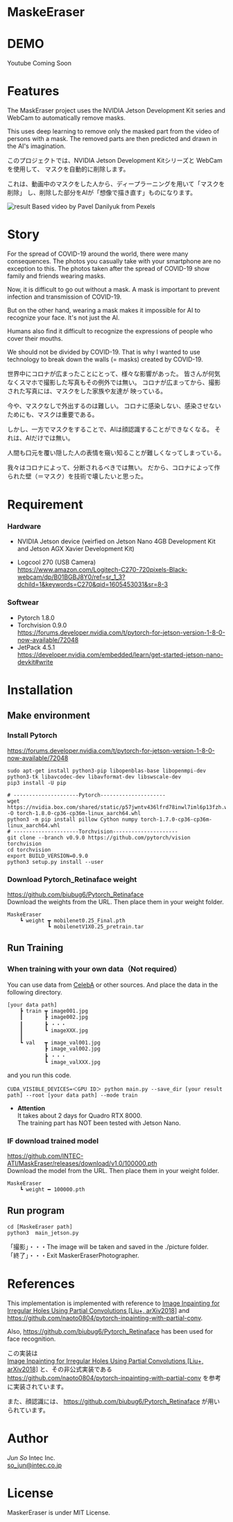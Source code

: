 # MaskeEraser
# DEMO

Youtube Coming Soon

# Features
The MaskEraser project uses the NVIDIA Jetson Development Kit series 
and WebCam to automatically remove masks.

This uses deep learning to remove only the masked part from 
the video of persons with a mask. 
The removed parts are then predicted and drawn in the AI's imagination.

このプロジェクトでは、NVIDIA Jetson Development Kitシリーズと
WebCamを使用して、 マスクを自動的に削除します。

これは、動画中のマスクをした人から、ディープラーニングを用いて「マスクを削除」
し、削除した部分をAIが「想像で描き直す」ものになります。

![result](https://github.com/so-jun/MaskEraser/blob/main/git.gif)
Based video by Pavel Danilyuk from Pexels

# Story
For the spread of COVID-19 around the world, 
there were many consequences. The photos you casually take 
with your smartphone are no exception to this. The photos taken 
after the spread of COVID-19 show family and friends wearing masks.

Now, it is difficult to go out without a mask.
A mask is important to prevent infection and transmission of 
COVID-19.

But on the other hand, 
wearing a mask makes it impossible for AI to recognize your face. 
It's not just the AI.

Humans also find it difficult to recognize the expressions of 
people who cover their mouths.

We should not be divided by COVID-19.
That is why I wanted to use technology to break down 
the walls (= masks) created by COVID-19.

世界中にコロナが広まったことにとって、様々な影響があった。
皆さんが何気なくスマホで撮影した写真もその例外では無い。
コロナが広まってから、撮影された写真には、マスクをした家族や友達が
映っている。

今や、マスクなしで外出するのは難しい。
コロナに感染しない、感染させないためにも、マスクは重要である。

しかし、一方でマスクをすることで、AIは顔認識することができなくなる。
それは、AIだけでは無い。

人間も口元を覆い隠した人の表情を窺い知ることが難しくなってしまっている。

我々はコロナによって、分断されるべきでは無い。
だから、コロナによって作られた壁（＝マスク）を技術で壊したいと思った。

# Requirement
### Hardware
- NVIDIA Jetson device (veirfied on Jetson Nano 4GB Development Kit and Jetson AGX Xavier Development Kit)

- Logcool 270 (USB Camera)   
https://www.amazon.com/Logitech-C270-720pixels-Black-webcam/dp/B01BGBJ8Y0/ref=sr_1_3?dchild=1&keywords=C270&qid=1605453031&sr=8-3
  
### Softwear
- Pytorch 1.8.0  
- Torchvision 0.9.0  
 https://forums.developer.nvidia.com/t/pytorch-for-jetson-version-1-8-0-now-available/72048
- JetPack 4.5.1  
 https://developer.nvidia.com/embedded/learn/get-started-jetson-nano-devkit#write
# Installation
## Make environment

### Install Pytorch
https://forums.developer.nvidia.com/t/pytorch-for-jetson-version-1-8-0-now-available/72048  

```
sudo apt-get install python3-pip libopenblas-base libopenmpi-dev python3-tk libavcodec-dev libavformat-dev libswscale-dev
pip3 install -U pip

# ---------------------Pytorch---------------------
wget https://nvidia.box.com/shared/static/p57jwntv436lfrd78inwl7iml6p13fzh.whl -O torch-1.8.0-cp36-cp36m-linux_aarch64.whl
python3 -m pip install pillow Cython numpy torch-1.7.0-cp36-cp36m-linux_aarch64.whl
# ---------------------Torchvision---------------------
git clone --branch v0.9.0 https://github.com/pytorch/vision torchvision
cd torchvision
export BUILD_VERSION=0.9.0
python3 setup.py install --user
```

### Download Pytorch_Retinaface weight
https://github.com/biubug6/Pytorch_Retinaface  
Download the weights from the URL. Then place them in your weight folder.
```
MaskeEraser
    ┗ weight ┳ mobilenet0.25_Final.pth
             ┗ mobilenetV1X0.25_pretrain.tar
```

## Run Training
### When training with your own data（Not required）

You can use data from [CelebA][1] or other sources.
And place the data in the following directory.

[1]:http://mmlab.ie.cuhk.edu.hk/projects/CelebA.html  

```
[your data path]
    ┣ train ┳ image001.jpg
    ┃       ┣ image002.jpg
    ┃       ┣ ・・・
    ┃       ┗ imageXXX.jpg
    ┃ 
    ┗ val   ┳ image_val001.jpg   
            ┣ image_val002.jpg
            ┣ ・・・
            ┗ image_valXXX.jpg   
```
and you run this code.
```
CUDA_VISIBLE_DEVICES=＜GPU ID＞ python main.py --save_dir [your result path] --root [your data path] --mode train 
```
- __Attention__  
It takes about 2 days for Quadro RTX 8000.  
The training part has NOT been tested with Jetson Nano.

### IF download trained model
https://github.com/INTEC-ATI/MaskEraser/releases/download/v1.0/100000.pth  
Download the model from the URL. Then place them in your weight folder.
```
MaskeEraser
    ┗ weight ━ 100000.pth
```

## Run program
```
cd [MaskeEraser path]
python3  main_jetson.py
```
「撮影」・・・The image will be taken and saved in the ./picture folder.  
「終了」・・・Exit MaskerEraserPhotographer.

# References
This implementation is implemented with reference to [Image Inpainting for Irregular Holes Using Partial Convolutions [Liu+, arXiv2018]][3] and 
https://github.com/naoto0804/pytorch-inpainting-with-partial-conv.

Also, https://github.com/biubug6/Pytorch_Retinaface has been used for face recognition.

この実装は  
[Image Inpainting for Irregular Holes Using Partial Convolutions [Liu+, arXiv2018]][3]
と、その非公式実装である
https://github.com/naoto0804/pytorch-inpainting-with-partial-conv
を参考に実装されています。

また、顔認識には、
https://github.com/biubug6/Pytorch_Retinaface
が用いられています。

<!--[2]:https://arxiv.org/abs/1804.07723-->
[3]:https://github.com/NVIDIA/partialconv

# Author
*Jun So* Intec Inc.  
<so_jun@intec.co.jp>

# License
MaskerEraser is under MIT License.

